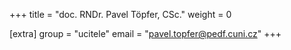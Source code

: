 +++
title = "doc. RNDr. Pavel Töpfer, CSc."
weight = 0

[extra]
group = "ucitele"
email = "pavel.topfer@pedf.cuni.cz"
+++

